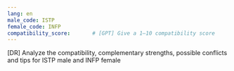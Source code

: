 ```yaml
---
lang: en
male_code: ISTP
female_code: INFP
compatibility_score:       # [GPT] Give a 1–10 compatibility score
---
```


[DR] Analyze the compatibility, complementary strengths, possible conflicts and tips for ISTP male and INFP female

